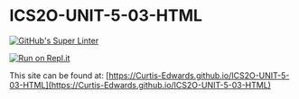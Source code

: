 # ICS2O-UNIT-5-03-HTML

[![GitHub's Super Linter](https://github.com/Curtis-Edwards/ICS2O-UNIT-5-03-HTML/workflows/GitHub's%20Super%20Linter/badge.svg)](https://github.com/Curtis-Edwards/ICS2O-UNIT-5-03-HTML/actions)

[![Run on Repl.it](https://repl.it/badge/github/Curtis-Edwards/ICS2O-UNIT-5-03-HTML)](https://repl.it/github/Curtis-Edwards/ICS2O-UNIT-5-03-HTML)

This site can be found at: [https://Curtis-Edwards.github.io/ICS2O-UNIT-5-03-HTML](https://Curtis-Edwards.github.io/ICS2O-UNIT-5-03-HTML)
